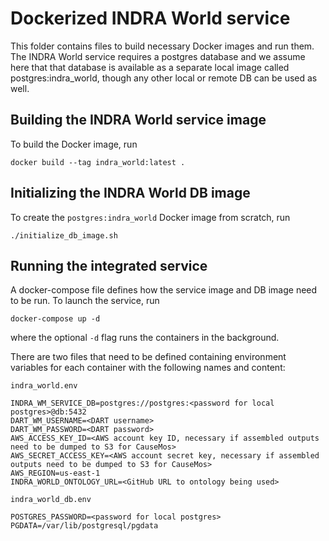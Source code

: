 Dockerized INDRA World service
==============================
This folder contains files to build necessary Docker images and run them.
The INDRA World service requires a postgres database and we assume here
that that database is available as a separate local image called postgres:indra_world,
though any other local or remote DB can be used as well.

Building the INDRA World service image
--------------------------------------
To build the Docker image, run

```
docker build --tag indra_world:latest .
```

Initializing the INDRA World DB image
-------------------------------------
To create the `postgres:indra_world` Docker image from scratch, run

```
./initialize_db_image.sh
```

Running the integrated service
------------------------------
A docker-compose file defines how the service image and DB image need to be
run. To launch the service, run

```
docker-compose up -d
```
where the optional `-d` flag runs the containers in the background.

There are two files that need to be defined containing environment
variables for each container with the following names and content:

`indra_world.env`
```
INDRA_WM_SERVICE_DB=postgres://postgres:<password for local postgres>@db:5432
DART_WM_USERNAME=<DART username>
DART_WM_PASSWORD=<DART password>
AWS_ACCESS_KEY_ID=<AWS account key ID, necessary if assembled outputs need to be dumped to S3 for CauseMos>
AWS_SECRET_ACCESS_KEY=<AWS account secret key, necessary if assembled outputs need to be dumped to S3 for CauseMos>
AWS_REGION=us-east-1
INDRA_WORLD_ONTOLOGY_URL=<GitHub URL to ontology being used>
```

`indra_world_db.env`
```
POSTGRES_PASSWORD=<password for local postgres>
PGDATA=/var/lib/postgresql/pgdata
```

